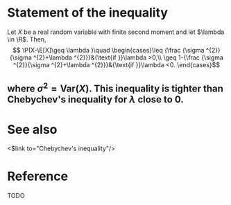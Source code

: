 # Statement of the inequality
Let $X$ be a real random variable with finite second moment and let $\lambda \in \R$. Then,
$$ 
\P(X-\E[X]\geq \lambda )\quad \begin{cases}\leq {\frac {\sigma ^{2}}{\sigma ^{2}+\lambda ^{2}}}&{\text{if }}\lambda >0,\\ 
\geq 1-{\frac {\sigma ^{2}}{\sigma ^{2}+\lambda ^{2}}}&{\text{if }}\lambda <0.
\end{cases}$$

where $\sigma^2 = \mathrm{Var}(X)$.
This inequality is tighter than Chebychev's inequality for $\lambda$ close to $0$.
---

# See also

<$link to="Chebychev's inequality"/>

# Reference 

TODO
